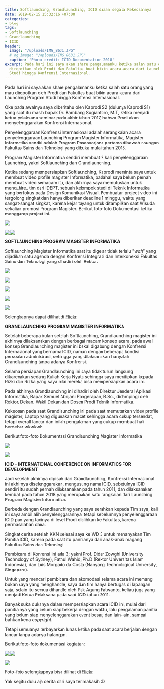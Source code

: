 ```yaml
---
title: Softlaunching, Grandlaunching, ICID daaan segala Kekeosannya
date: 2019-02-15 15:32:16 +07:00
categories:
- blog
tags:
- Softlaunching
- Grandlaunching
- ICID
header:
  image: "/uploads/IMG_8631.JPG"
  # og_image: "/uploads/IMG_8631.JPG"
  caption: 'Photo credit: ICID Documentation 2018'
excerpt: Pada hari ini saya akan share pengalamanku ketika salah satu orang yang mau
  direpotkan oleh Prodi dan Fakultas buat bikin acara-acara dari Launching Program
  Studi hingga Konfrensi Internasional.
---
```


Pada hari ini saya akan share pengalamanku ketika salah satu orang yang mau direpotkan oleh Prodi dan Fakultas buat bikin acara-acara dari Launching Program Studi hingga Konfrensi Internasional.

Oke pada awalnya saya diberitahu oleh Kaprodi S2 (dulunya Kaprodi S1) yang saat itu masih bapak Dr. Bambang Sugiantoro, M.T, ketika menjadi ketua pelaksana seminar pada akhir tahun 2017, bahwa Prodi akan menyelenggarakan Konfrensi Internasional.

Penyelenggaraan Konfrensi Internasional adalah serangkaian acara penyelenggaraan Launching Program Magister Informatika, Magister Informatika sendiri adalah Program Pascasarjana pertama dibawah naungan Fakultas Sains dan Teknologi yang dibuka mulai tahun 2018.

Program Magister Informatika sendiri membuat 2 kali penyelenggaraan Launching, yakni Softlaunching dan Grandlaunching.

Ketika sedang mempersiapkan Softlaunching, Kaprodi meminta saya untuk membuat video profile magister Informatika, padahal saya belum pernah membuat video semacam itu, dan akhirnya saya memutuskan untuk meng_hire_ tim dari iDEPT, sebuah kelompok studi di Teknik Informatika yang berfokus pada Design Komunikasi Visual. Pembuatan project video ini tergolong singkat dan hanya diberikan deadline 1 minggu, waktu yang sangat-sangat singkat, karena kejar tayang untuk ditampilkan saat Wisuda sekalian promosi Program Magister. Berikut foto-foto Dokumentasi ketika menggarap project ini.

![](/uploads/brianrakhmat_43985165_155631492049018_8119017146257768448_n.jpg)

![](/uploads/brianrakhmat_42638639_1884673534914227_3893325138711543808_n.jpg)![](/uploads/brianrakhmat_42991726_262160557820425_7409628259949740032_n.jpg)

**SOFTLAUNCHING PROGRAM MAGISTER INFORMATIKA**

Softlaunching Magister Informatika saat itu digelar tidak terlalu "_wah"_ yang dijadikan satu agenda dengan Konfrensi Integrasi dan Interkoneksi Fakultas Sains dan Teknologi yang dihadiri oleh Rektor.

![](https://farm1.staticflickr.com/909/41055676905_2449005967_k.jpg)

![](https://farm1.staticflickr.com/829/41910362672_8e31e3b776_k.jpg)

![](https://farm1.staticflickr.com/982/41236287714_004b54dbb4_k.jpg)

![](https://farm1.staticflickr.com/980/27085771077_85474b20f0_k.jpg)

![](https://farm1.staticflickr.com/959/41954974071_0311571743_k.jpg)

Selengkapnya dapat dilihat di [Flickr](https://flic.kr/s/aHsmkb1WYk)

**GRANDLAUNCHING PROGRAM MAGISTER INFORMATIKA**

Setelah beberapa bulan setelah Softlaunching, Grandlaunching magister ini akhirnya dilaksanakan dengan berbagai macam konsep acara, pada awal konsep Grandlaunching magister ini bakal digabung dengan Konfrensi Internasional yang bernama ICID, namun dengan beberapa kondisi persoalan administrasi, sehingga yang dilaksanakan hanyalah Grandlaunching tanpa adanya Konfrensi.

Selama persiapan Grandlaunching ini saya tidak turun langsung dikarenakan sedang Kuliah Kerja Nyata sehingga saya menitipkan kepada Rizki dan Rizka yang saya nilai mereka bisa mempersiapkan acara ini.

Pada akhirnya Grandlaunching ini dihadiri oleh Direktur Jenderal Aplikasi Informatika, Bapak Semuel Abrijani Pangerapan, B.Sc., didampingi oleh Rektor, Dekan, Wakil Dekan dan Dosen Prodi Teknik Informatika.

Kekeosan pada saat Grandlaunching ini pada saat memutarkan video profile magister, Laptop yang digunakan macet sehingga acara cukup tersendat, tetapi overall lancar dan inilah pengalaman yang cukup membuat hati berdebar wkwkwk

Berikut foto-foto Dokumentasi Grandlaunching Magister Informatika

![](/uploads/IMG_0133.JPG)

![](/uploads/IMG_0129.JPG)

**ICID - INTERNATIONAL CONFERENCE ON INFORMATICS FOR DEVELOPMENT**

Jadi setelah akhirnya dipisah dari Grandlaunching, Konfrensi Internasional ini akhirnya diselenggarakan, mengusung nama ICID, sebetulnya ICID sendiri itu sudah pernah dilaksanakan pada tahun 2011, dan dilaksanakan kembali pada tahun 2018 yang merupakan satu rangkaian dari Launching Program Magister Informatika.

Berbeda dengan Grandlaunching yang saya serahkan kepada Tim saya, kali ini saya ambil alih penyelenggarannya, tetapi sebelumnya penyelenggaraan ICID pun yang tadinya di level Prodi dialihkan ke Fakultas, karena permasalahan dana.

Singkat cerita setelah KKN selesai saya ke WD 3 untuk menanyakan  Tim Panitia ICID, karena pada saat itu panitianya dari anak-anak magang Fakultas Sains dan Teknologi.

Pembicara di Konrensi ini ada 3; yakni Prof. Didar Zowghi (University Technology of Sydney), Fathul Wahid, Ph.D (Rektor Universitas Islam Indonesia), dan Luis Morgado da Costa (Nanyang Technological University, Singapore).

Untuk yang mencari pembicara dan akomodasi selama acara ini memang bukan saya yang menghandle, saya dan tim hanya bertugas di lapangan saja, selain itu semua dihandle oleh Pak Agung Fatwanto, beliau juga yang menjadi Ketua Pelaksana pada saat ICID tahun 2011.

Banyak suka dukanya dalam mempersiapkan acara ICID ini, mulai dari panitia nya yang belum siap bekerja dengan waktu, lalu pengalaman panitia yang belum siap menyelenggarakan event besar, dan lain-lain, sampai bahkan kena _copyright_.

Tetapi semuanya terbayarkan lunas ketika pada saat acara berjalan dengan lancar tanpa adanya halangan.

Berikut foto-foto dokumentasi kegiatan:

![](/uploads/IMG_8475.JPG)![](/uploads/IMG_8453.JPG)

![](/uploads/IMG_8622.JPG)

Foto-foto selengkapnya bisa dilihat di [Flickr](https://flic.kr/s/aHsmqNZpbE)

Yak segitu dulu aja cerita dari saya terimakasih :D
